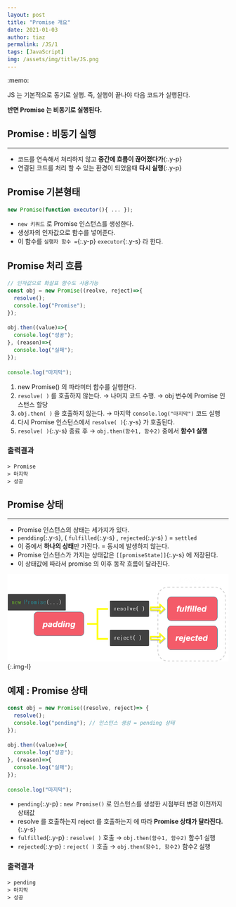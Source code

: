 ```yaml
---
layout: post
title: "Promise 개요"
date: 2021-01-03  
author: tiaz
permalink: /JS/1
tags: [JavaScript]
img: /assets/img/title/JS.png
---
```


<div class="callout">:memo:
  <div>
    <p>JS 는 기본적으로 동기로 실행. 즉, 실행이 끝나야 다음 코드가 실행된다.</p>
    <p><strong>반면 Promise 는 </strong><strong class="y-s">비동기로 실행된다.</strong></p>
  </div>
</div>


## Promise : 비동기 실행
---
- 코드를 연속해서 처리하지 않고 **중간에 흐름이 끊어졌다가**{:.y-p}
- 연결된 코드를 처리 할 수 있는 환경이 되었을때 **다시 실행**{:.y-p}

## Promise 기본형태
```jsx
new Promise(function executor(){ ... });
```
- `new 키워드` 로 Promise 인스턴스를 생성한다.
- 생성자의 인자값으로 함수를 넣어준다.
- 이 함수를 `실행자 함수 =`{:.y-p} `executor`{:.y-s} 라 한다.

## Promise 처리 흐름

```jsx
// 인자값으로 화살표 함수도 사용가능
const obj = new Promise((reolve, reject)=>{
  resolve();
  console.log("Promise");
});

obj.then((value)=>{
  console.log("성공");
}, (reason)=>{
  console.log("실패");
});

console.log("마지막");
```

1. new Promise() 의 파라미터 함수를 실행한다.
2. `resolve( )` 를 호출하지 않는다. → 나머지 코드 수행. → obj 변수에 Promise 인스턴스 할당
3. `obj.then( )` 을 호출하지 않는다. → 마지막 `console.log("마지막")` 코드 실행
4. 다시 Promise 인스턴스에서 `resolve( )`{:.y-s} 가 호출된다.
5. `resolve( )`{:.y-s} 종료 후 → <code>obj.then(<span class="y-s">함수1</span>, 함수2)</code> 중에서 **함수1 실행**



### 출력결과
```console
> Promise
> 마지막
> 성공
```

## Promise 상태
---
- Promise 인스턴스의 상태는 세가지가 있다.
- `pendding`{:.y-s}, ( `fulfilled`{:.y-s} , `rejected`{:.y-s} ) = `settled`
- 이 중에서 **하나의 상태**만 가진다. = 동시에 발생하지 않는다.
- Promise 인스턴스가 가지는 상태값은 ``[[promiseState]]``{:.y-s} 에 저장된다.
- 이 상태값에 따라서 promise 의 이후 동작 흐름이 달라진다.

!["Promise 상태"](/assets/img/content/JS/JS-01.png){:.img-l}

## 예제 : Promise 상태

```jsx
const obj = new Promise((resolve, reject)=> {
  resolve();
  console.log("pending"); // 인스턴스 생성 = pending 상태
});

obj.then((value)=>{
  console.log("성공");
}, (reason)=>{
  console.log("실패");
});

console.log("마지막");
```

- `pending`{:.y-p} : `new Promise()` 로 인스턴스를 생성한 시점부터 변경 이전까지 상태값
- resolve 를 호출하는지 reject 를 호출하는지 에 따라 **Promise 상태가 달라진다.**{:.y-s}
- `fulfilled`{:.y-p} : `resolve( )` 호출 → <code>obj.then(<span class="y-s">함수1</span>, 함수2)</code> 함수1 실행
- `rejected`{:.y-p} : `reject( )` 호출 → <code>obj.then(함수1, <span class="y-s">함수2</span>)</code> 함수2 실행

### 출력결과
```console
> pending
> 마지막
> 성공
```
